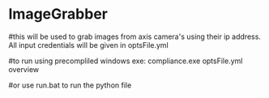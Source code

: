 # ImageGrabber

#this will be used to grab images from axis camera's using their ip address. All input credentials will be given in optsFile.yml

#to run using precompliled windows exe: compliance.exe optsFile.yml overview

#or use run.bat to run the python file

